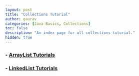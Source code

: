 ```yaml
---
layout: post
title: "Collections Tutorial"
author: gaurav
categories: [Java Basics, Collections]
toc: false
description: "An index page for all collections tutorial."
hidden: true
---
```


### - [ArrayList Tutorials](/arraylist-tutorials/)

### - [LinkedList Tutorials](/linkedlist-tutorials/)

